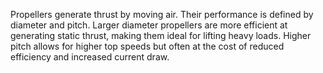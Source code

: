Propellers generate thrust by moving air. Their performance is defined by diameter and pitch. Larger diameter propellers are more efficient at generating static thrust, making them ideal for lifting heavy loads. Higher pitch allows for higher top speeds but often at the cost of reduced efficiency and increased current draw.